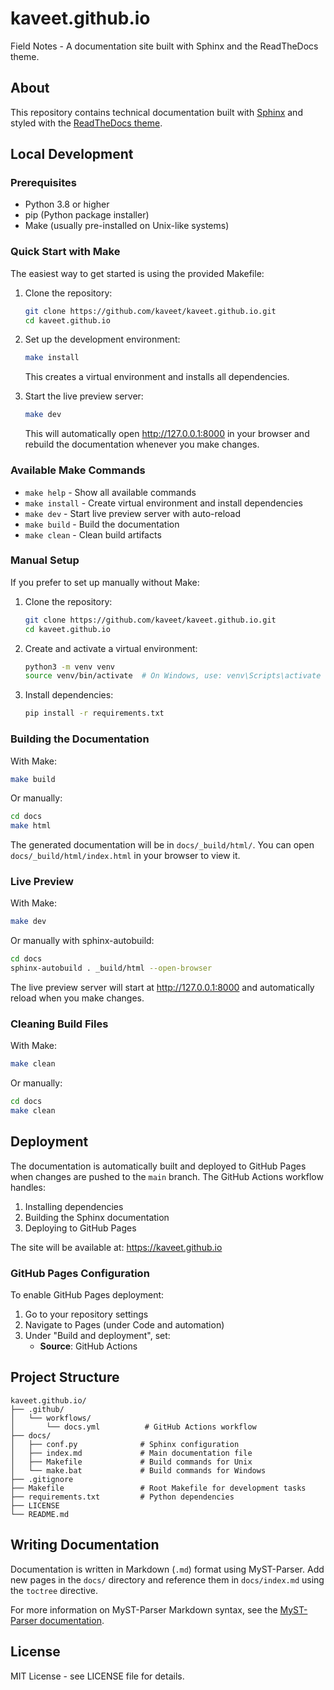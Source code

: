 # kaveet.github.io

Field Notes - A documentation site built with Sphinx and the ReadTheDocs theme.

## About

This repository contains technical documentation built with [Sphinx](https://www.sphinx-doc.org/) and styled with the [ReadTheDocs theme](https://sphinx-rtd-theme.readthedocs.io/).

## Local Development

### Prerequisites

- Python 3.8 or higher
- pip (Python package installer)
- Make (usually pre-installed on Unix-like systems)

### Quick Start with Make

The easiest way to get started is using the provided Makefile:

1. Clone the repository:
   ```bash
   git clone https://github.com/kaveet/kaveet.github.io.git
   cd kaveet.github.io
   ```

2. Set up the development environment:
   ```bash
   make install
   ```
   This creates a virtual environment and installs all dependencies.

3. Start the live preview server:
   ```bash
   make dev
   ```
   This will automatically open http://127.0.0.1:8000 in your browser and rebuild the documentation whenever you make changes.

### Available Make Commands

- `make help` - Show all available commands
- `make install` - Create virtual environment and install dependencies
- `make dev` - Start live preview server with auto-reload
- `make build` - Build the documentation
- `make clean` - Clean build artifacts

### Manual Setup

If you prefer to set up manually without Make:

1. Clone the repository:
   ```bash
   git clone https://github.com/kaveet/kaveet.github.io.git
   cd kaveet.github.io
   ```

2. Create and activate a virtual environment:
   ```bash
   python3 -m venv venv
   source venv/bin/activate  # On Windows, use: venv\Scripts\activate
   ```

3. Install dependencies:
   ```bash
   pip install -r requirements.txt
   ```

### Building the Documentation

With Make:
```bash
make build
```

Or manually:
```bash
cd docs
make html
```

The generated documentation will be in `docs/_build/html/`. You can open `docs/_build/html/index.html` in your browser to view it.

### Live Preview

With Make:
```bash
make dev
```

Or manually with sphinx-autobuild:
```bash
cd docs
sphinx-autobuild . _build/html --open-browser
```

The live preview server will start at http://127.0.0.1:8000 and automatically reload when you make changes.

### Cleaning Build Files

With Make:
```bash
make clean
```

Or manually:
```bash
cd docs
make clean
```

## Deployment

The documentation is automatically built and deployed to GitHub Pages when changes are pushed to the `main` branch. The GitHub Actions workflow handles:

1. Installing dependencies
2. Building the Sphinx documentation
3. Deploying to GitHub Pages

The site will be available at: https://kaveet.github.io

### GitHub Pages Configuration

To enable GitHub Pages deployment:

1. Go to your repository settings
2. Navigate to Pages (under Code and automation)
3. Under "Build and deployment", set:
   - **Source**: GitHub Actions

## Project Structure

```
kaveet.github.io/
├── .github/
│   └── workflows/
│       └── docs.yml          # GitHub Actions workflow
├── docs/
│   ├── conf.py              # Sphinx configuration
│   ├── index.md             # Main documentation file
│   ├── Makefile             # Build commands for Unix
│   └── make.bat             # Build commands for Windows
├── .gitignore
├── Makefile                 # Root Makefile for development tasks
├── requirements.txt         # Python dependencies
├── LICENSE
└── README.md
```

## Writing Documentation

Documentation is written in Markdown (`.md`) format using MyST-Parser. Add new pages in the `docs/` directory and reference them in `docs/index.md` using the `toctree` directive.

For more information on MyST-Parser Markdown syntax, see the [MyST-Parser documentation](https://myst-parser.readthedocs.io/).

## License

MIT License - see LICENSE file for details.

